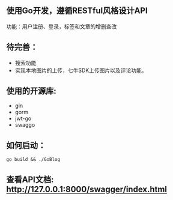## 使用Go开发，遵循RESTful风格设计API
功能：用户注册、登录，标签和文章的增删查改

## 待完善：
- 搜索功能
- 实现本地图片的上传，七牛SDK上传图片以及评论功能。

## 使用的开源库:
- gin
- gorm
- jwt-go
- swaggo

## 如何启动：
`go build && ./GoBlog`

## 查看API文档: http://127.0.0.1:8000/swagger/index.html
